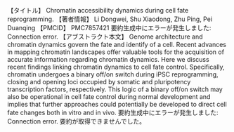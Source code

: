 【タイトル】
Chromatin accessibility dynamics during cell fate reprogramming.
【著者情報】
Li Dongwei, Shu Xiaodong, Zhu Ping, Pei Duanqing
【PMCID】
PMC7857421
要約生成中にエラーが発生しました: Connection error.
【アブストラクト本文】
Genome architecture and chromatin dynamics govern the fate and identify of a cell. Recent advances in mapping chromatin landscapes offer valuable tools for the acquisition of accurate information regarding chromatin dynamics. Here we discuss recent findings linking chromatin dynamics to cell fate control. Specifically, chromatin undergoes a binary off/on switch during iPSC reprogramming, closing and opening loci occupied by somatic and pluripotency transcription factors, respectively. This logic of a binary off/on switch may also be operational in cell fate control during normal development and implies that further approaches could potentially be developed to direct cell fate changes both in vitro and in vivo.
要約生成中にエラーが発生しました: Connection error.
要約が取得できませんでした。

